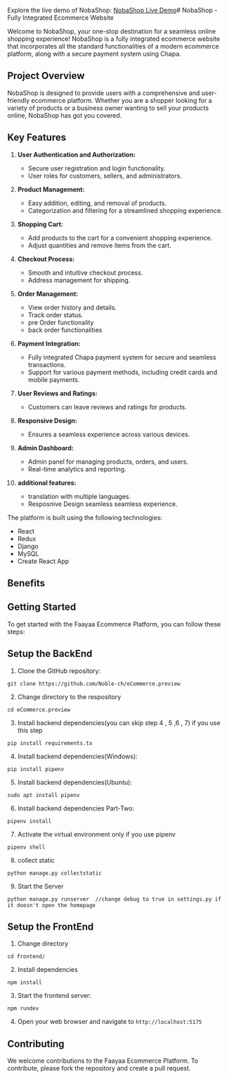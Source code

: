 Explore the live demo of NobaShop: [NobaShop Live Demo](https://nobashop.vercel.app)# NobaShop - Fully Integrated Ecommerce Website

Welcome to NobaShop, your one-stop destination for a seamless online shopping experience! NobaShop is a fully integrated ecommerce website that incorporates all the standard functionalities of a modern ecommerce platform, along with a secure payment system using Chapa.

## Project Overview

NobaShop is designed to provide users with a comprehensive and user-friendly ecommerce platform. Whether you are a shopper looking for a variety of products or a business owner wanting to sell your products online, NobaShop has got you covered.

## Key Features

1. **User Authentication and Authorization:**
   - Secure user registration and login functionality.
   - User roles for customers, sellers, and administrators.

2. **Product Management:**
   - Easy addition, editing, and removal of products.
   - Categorization and filtering for a streamlined shopping experience.

3. **Shopping Cart:**
   - Add products to the cart for a convenient shopping experience.
   - Adjust quantities and remove items from the cart.

4. **Checkout Process:**
   - Smooth and intuitive checkout process.
   - Address management for shipping.

5. **Order Management:**
   - View order history and details.
   - Track order status.
   - pre Order functionality
   - back order functionalities

6. **Payment Integration:**
   - Fully integrated Chapa payment system for secure and seamless transactions.
   - Support for various payment methods, including credit cards and mobile payments.

7. **User Reviews and Ratings:**
   - Customers can leave reviews and ratings for products.

8. **Responsive Design:**
   - Ensures a seamless experience across various devices.

9. **Admin Dashboard:**
   - Admin panel for managing products, orders, and users.
   - Real-time analytics and reporting.
9. **additional features:**
   - translation with multiple languages.
   - Resposnive Design seamless seamless experience.
  

The platform is built using the following technologies:

- React
- Redux
- Django
- MySQL
- Create React App

## Benefits

## Getting Started

To get started with the Faayaa Ecommerce Platform, you can follow these steps:


## Setup the BackEnd



1. Clone the GitHub repository:

```
git clone https://github.com/Noble-ch/eCommerce.preview

```
2. Change directory to the respository
```
cd eCommerce.preview
```
3. Install backend dependencies(you can skip step 4 , 5 ,6 , 7) if you use this step
```
pip install requirements.tx
```
4. Install backend dependencies(Windows):
  
```
pip install pipenv
```
5. Install backend dependencies(Ubuntu):
  
```
sudo apt install pipenv
```
6. Install backend dependencies Part-Two:
  
```
pipenv install
```

7. Activate the virtual environment only if you use pipenv
```
pipenv shell
```
8. collect static
```
python manage.py collectstatic   
```
9. Start the Server
```
python manage.py runserver  //change debug to true in settings.py if it doesn't open the homepage
```


## Setup the FrontEnd

1. Change directory

```
cd frontend/
```
2. Install dependencies

```
npm install
```

3. Start the frontend server:

```
npm rundev
```

4. Open your web browser and navigate to `http://localhost:5175`

## Contributing

We welcome contributions to the Faayaa Ecommerce Platform. To contribute, please fork the repository and create a pull request.

